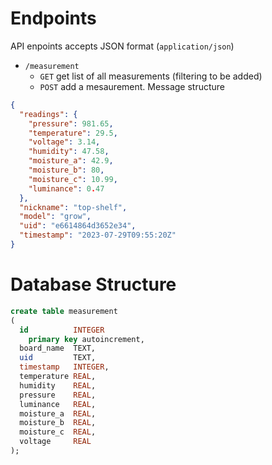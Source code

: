 # Endpoints
API enpoints accepts JSON format (`application/json`)
* `/measurement` 
  * `GET` get list of all measurements (filtering to be added)
  * `POST` add a mesaurement. Message structure
```json
{
  "readings": {
    "pressure": 981.65,
    "temperature": 29.5,
    "voltage": 3.14,
    "humidity": 47.58,
    "moisture_a": 42.9,
    "moisture_b": 80,
    "moisture_c": 10.99,
    "luminance": 0.47
  },
  "nickname": "top-shelf",
  "model": "grow",
  "uid": "e6614864d3652e34",
  "timestamp": "2023-07-29T09:55:20Z"
}
```

# Database Structure
```SQL
create table measurement
(
  id          INTEGER
    primary key autoincrement,
  board_name  TEXT,
  uid         TEXT,
  timestamp   INTEGER,
  temperature REAL,
  humidity    REAL,
  pressure    REAL,
  luminance   REAL,
  moisture_a  REAL,
  moisture_b  REAL,
  moisture_c  REAL,
  voltage     REAL
);

```
